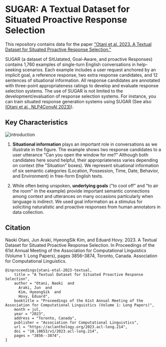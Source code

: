 # SUGAR: A Textual Dataset for Situated Proactive Response Selection

This repository contains data for the paper ["Otani et al. 2023. A Textual Dataset for Situated Proactive Response Selection."](https://aclanthology.org/2023.acl-long.214/)


SUGAR (a dataset of SitUatated, Goal-Aware, and proactive Responses) contains 1,760 examples of single-turn English conversations in help-seeking scenarios. Each example includes a user request anchored by an implicit goal, a reference response, two extra response candidates, and 12 sentences of situational information. All response candidates are annotated with three-point appropriateness ratings to develop and evaluate response selection systems. The use of SUGAR is not limited to the development/evaluation of response selection systems. For instance, you can train situated response generation systems using SUGAR (See also [(Otani et al., NLP4ConvAI 2023)](https://aclanthology.org/2023.nlp4convai-1.2/)).

## Key Characteristics

![introduction](https://github.com/notani/sugar-conversational-dataset/assets/1850199/cbfbe404-91c9-412f-b594-1964933db9a3)

1. __Situational information__ plays an important role in conversations as we illustrate in the figure. The example shows two response candidates to a user utterance "Can you open the window for me?" Although both candidates here sound helpful, their appropriateness varies depending on context (the "Situation" boxes). We represent situational information of six semantic categories (Location, Possession, Time, Date, Behavior, and Environment) in free-form English texts.

2. While often being unspoken, __underlying goals__ ("to cool off" and "to air the room" in the example) provide important semantic connections among context and utterances on many occasions particularly when language is indirect. We used goal information as a stimulus for soliciting naturalistic and proactive responses from human annotators in data collection.

## Citation

Naoki Otani, Jun Araki, HyeongSik Kim, and Eduard Hovy. 2023. A Textual Dataset for Situated Proactive Response Selection. In Proceedings of the 61st Annual Meeting of the Association for Computational Linguistics (Volume 1: Long Papers), pages 3856–3874, Toronto, Canada. Association for Computational Linguistics.

```
@inproceedings{otani-etal-2023-textual,
    title = "A Textual Dataset for Situated Proactive Response Selection",
    author = "Otani, Naoki  and
      Araki, Jun  and
      Kim, HyeongSik  and
      Hovy, Eduard",
    booktitle = "Proceedings of the 61st Annual Meeting of the Association for Computational Linguistics (Volume 1: Long Papers)",
    month = jul,
    year = "2023",
    address = "Toronto, Canada",
    publisher = "Association for Computational Linguistics",
    url = "https://aclanthology.org/2023.acl-long.214",
    doi = "10.18653/v1/2023.acl-long.214",
    pages = "3856--3874",
}
```
